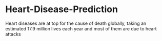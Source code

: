 # Heart-Disease-Prediction
Heart diseases are at top for the cause of death globally, taking an estimated 17.9 million lives each year and most of them are due to heart attacks
